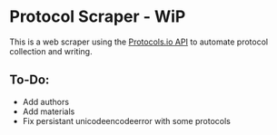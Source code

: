 Protocol Scraper - WiP 
=======================

This is a web scraper using the [Protocols.io API](https://apidoc.protocols.io/) to automate protocol collection and writing.  
 
To-Do:
-------
* Add authors 
* Add materials 
* Fix persistant unicodeencodeerror with some protocols 


